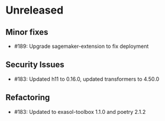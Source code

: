 # Unreleased

## Minor fixes

* #189: Upgrade sagemaker-extension to fix deployment

## Security Issues

* #183: Updated h11 to 0.16.0, updated transformers to 4.50.0

## Refactoring

* #183: Updated to exasol-toolbox 1.1.0 and poetry 2.1.2